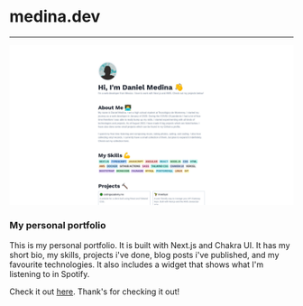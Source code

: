 # medina.dev

---

![Screenshot of medina.dev](https://raw.githubusercontent.com/dnrm/dnrm/master/img/medina.dev.jpeg)

### My personal portfolio

This is my personal portfolio. It is built with Next.js and Chakra UI. It has my short bio, my skills, projects i've done, blog posts i've published, and my favourite technologies. It also includes a widget that shows what I'm listening to in Spotify. 

Check it out [here](https://medina.dev). Thank's for checking it out!
